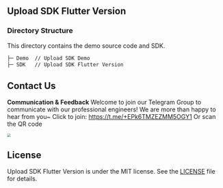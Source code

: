 ## Upload SDK Flutter Version

### Directory Structure

This directory contains the demo source code and SDK.

```xml
├─ Demo  // Upload SDK Demo
├─ SDK   // Upload SDK Flutter Version
```

## Contact Us

**Communication & Feedback**
Welcome to join our Telegram Group to communicate with our professional engineers! We are more than happy to hear from you~ Click to join: https://t.me/+EPk6TMZEZMM5OGY1
Or scan the QR code

<img src="https://qcloudimg.tencent-cloud.cn/raw/79cbfd13877704ff6e17f30de09002dd.jpg" style="zoom:50%;" />

## License

Upload SDK Flutter Version is under the MIT license. See the [LICENSE](./LICENSE) file for details.
